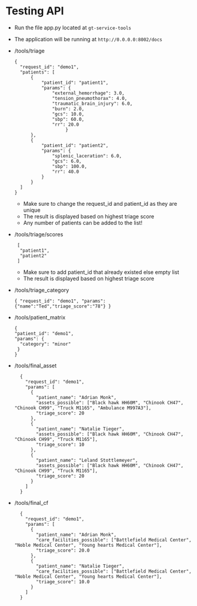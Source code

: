 # Testing API 

- Run the file app.py located at `gt-service-tools`
  

- The application will be running at `http://0.0.0.0:8002/docs`
- /tools/triage
  ```shell
  {
    "request_id": "demo1",
    "patients": [
        {
            "patient_id": "patient1",
            "params": {
                "external_hemorrhage": 3.0,
                "tension_pneumothorax": 4.0,
                "traumatic_brain_injury": 6.0,
                "burn": 2.0,
                "gcs": 10.0,
                "sbp": 60.0,
                "rr": 20.0
                     }
        },
        {
            "patient_id": "patient2",
            "params": {
                "splenic_laceration": 6.0,
                "gcs": 6.0,
                "sbp": 100.0,
                "rr": 40.0
            }
        }
    ]
  }
  ```
  - Make sure to change the request_id and patient_id as they are unique
  - The result is displayed based on highest triage score
  - Any number of patients can be added to the list!
 
- /tools/triage/scores
  ```shell
   [
    "patient1",
    "patient2"
   ]
  ```
  - Make sure to add patient_id that already existed else empty list
  - The result is displayed based on highest triage score

- /tools/triage_category
  ```shell
  { "request_id": "demo1", "params": {"name":"Ted","triage_score":"78"} }
  ```
  
- /tools/patient_matrix
  ```shell
  {
  "patient_id": "demo1",
  "params": {
    "category": "minor"
   }
  }
  ```
  
- /tools/final_asset
  ```shell
    {
      "request_id": "demo1",
      "params": [
        {
          "patient_name": "Adrian Monk",
          "assets_possible": ["Black hawk HH60M", "Chinook CH47", "Chinook CH99", "Truck M1165", "Ambulance M997A3"],
          "triage_score": 20
        },
        {
          "patient_name": "Natalie Tieger",
          "assets_possible": ["Black hawk HH60M", "Chinook CH47", "Chinook CH99", "Truck M1165"],
          "triage_score": 10
        },
        {
          "patient_name": "Leland Stottlemeyer",
          "assets_possible": ["Black hawk HH60M", "Chinook CH47", "Chinook CH99", "Truck M1165"],
          "triage_score": 20
        }
      ]
    }
  ```

- /tools/final_cf
  ```shell
    {
      "request_id": "demo1",
      "params": [
        {
          "patient_name": "Adrian Monk",
          "care_facilities_possible": ["Battlefield Medical Center", "Noble Medical Center", "Young hearts Medical Center"],
          "triage_score": 20.0
        },
        {
          "patient_name": "Natalie Tieger",
          "care_facilities_possible": ["Battlefield Medical Center", "Noble Medical Center", "Young hearts Medical Center"],
          "triage_score": 10.0
        }
      ]
    }
    

  ```
  


